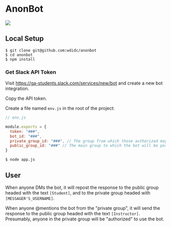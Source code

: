 # AnonBot

![](https://s3-us-west-2.amazonaws.com/slack-files2/avatars/2015-08-05/8710972370_d14a3c695cb69fe2ed3e_72.jpg)

## Local Setup
```
$ git clone git@github.com:wdidc/anonbot
$ cd anonbot
$ npm install
```

### Get Slack API Token

Visit https://ga-students.slack.com/services/new/bot and create a new bot integration.

Copy the API token.

Create a file named `env.js` in the root of the project:

```js
// env.js

module.exports = {
  token: "###",
  bot_id: "###",
  private_group_id: "###", // The group from which those authorized may @mention the bot
  public_group_id: "###" // The main group to which the bot will be posting
}

```
```
$ node app.js
```

## User

When anyone DMs the bot, it will repost the response to the public group headed with the text `[Student]`, and to the private group headed with `[MESSAGER'S_USERNAME]`.

When anyone @mentions the bot from the "private group", it will send the response to the public group headed with the text `[Instructor]`. Presumably, anyone in the private group will be "authorized" to use the bot.
